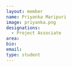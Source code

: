 ```yaml
---
layout: member
name: Priyanka Maripuri
image: priyanka.png
designations: 
  - Project Associate
area:
bio:
email:
type: student
---
```

